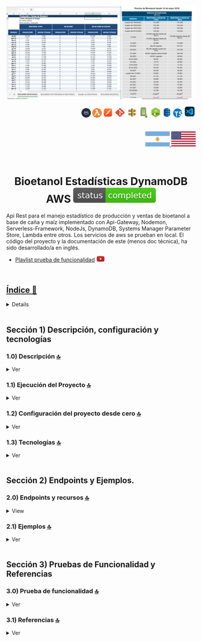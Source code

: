 ![Index app](../doc/datos/bioetanolTablas.png)

<div align="right">
  <img width="25" height="25" src="../doc/assets/icons/devops/png/aws.png" />
  <img width="25" height="25" src="../doc/assets/icons/aws/png/lambda.png" />
    <img width="27" height="27" src="../doc/assets/icons/devops/png/postman.png" />
  <img width="29" height="27" src="../doc/assets/icons/devops/png/git.png" />
  <img width="28" height="27" src="../doc/assets/icons/aws/png/api-gateway.png" />
  <img width="27" height="27" src="../doc/assets/icons/aws/png/parameter-store.png" />
  <img width="27" height="27" src="../doc/assets/icons/backend/javascript-typescript/png/nodejs.png" />
  <img width="25" height="27" src="../doc/assets/icons/aws/png/dynamo.png" />
     <img width="24" height="24" src="../doc/assets/icons/backend/javascript-typescript/png/typescript.png" />
  <img width="32" height="32" src="../doc/assets/icons/devops/png/vsc.png" />
</div> 

<br>

<br>

<div align="right">
  <a href="https://github.com/andresWeitzel/Api_Bioetanol_Estadisticas_DynamoDB_AWS/blob/master/translation/README.es.md">
    <img width="65" height="40" src="../doc/assets/translation/arg-flag.jpg" />
  </a> 
  <a href="https://github.com/andresWeitzel/Api_Bioetanol_Estadisticas_DynamoDB_AWS/blob/master/README.md">
    <img width="65" height="40" src="../doc/assets/translation/eeuu-flag.jpg" />
  </a> 
</div>

<br>

<br>

<div align="center">

# Bioetanol Estadísticas DynamoDB AWS ![(status-completed)](../doc/assets/icons/badges/status-completed.svg)

</div>

Api Rest para el manejo estadístico de producción y ventas de bioetanol a base de caña y maíz implementado con Api-Gateway, Nodemon, Serverless-Framework, NodeJs, DynamoDB, Systems Manager Parameter Store, Lambda entre otros. Los servicios de aws se prueban en local. El código del proyecto y la documentación de este (menos doc técnica), ha sido desarrollado/a en inglés.


*   [Playlist prueba de funcionalidad](https://www.youtube.com/playlist?list=PLCl11UFjHurDt4nwIAFwH0FTX5hvPl5re) <a href="https://www.youtube.com/playlist?list=PLCl11UFjHurDt4nwIAFwH0FTX5hvPl5re" target="_blank"> <img src="../doc/assets/social-networks/yt.png" width="5%" height="5%" />

<br>

## Índice 📜

<details>
 <summary> Ver </summary>

 <br>

### Sección 1)  Descripción, configuración y tecnologías

*   [1.0) Descripción del Proyecto.](#10-descripción-)
*   [1.1) Ejecución del Proyecto.](#11-ejecución-del-proyecto-)
*   [1.2) Configuración del proyecto desde cero](#12-configuración-del-proyecto-desde-cero-)
*   [1.3) Tecnologías.](#13-tecnologías-)

### Sección 2) Endpoints y Ejemplos

*   [2.0) EndPoints y recursos.](#20-endpoints-y-recursos-)
*   [2.1) Ejemplos.](#21-ejemplos-)

### Sección 3) Pruebas de Funcionalidad y Referencias

*   [3.0) Prueba de funcionalidad.](#30-prueba-de-funcionalidad-)
*   [3.1) Referencias.](#31-referencias-)

<br>

</details>

<br>

## Sección 1) Descripción, configuración y tecnologías

### 1.0) Descripción [🔝](#índice-)

<details>
  <summary>Ver</summary>

 <br>

Api Rest para la gestión estadística de la producción y comercialización de bioetanol a base de caña y maíz. Para su arquitectura principal se cubren todas las operaciones de dynamo a través de helpers modularizados, endpoints a través de controladores, se utilizan enumerados, etc. También se aplican todas las operaciones CRUD necesarias, así como validaciones de credenciales, tokens, encabezados, cuerpo, etc. , para cada endpoint. de cada tabla. Las tablas de dynamodb involucradas son precios de bioetanol, total de bioetanol y tipos de bioetanol.
`Importante`: Hay alertas de seguridad de dependabot que se cerraron porque apuntan al complemento "serverless-dynamodb-local". No aplique parches de seguridad a ese complemento, ya que la versión `^1.0.2` tiene problemas para crear tablas y ejecutar el servicio dynamo. Se recomienda mantener la última versión estable `^0.2.40` con las alertas de seguridad generadas.

<br>

</details>

### 1.1) Ejecución del Proyecto [🔝](#índice-)

<details>
  <summary>Ver</summary>

*   Creamos un ambiente de trabajo a través de algún IDE, podemos o no crear una carpeta raíz para el proyecto, nos posicionamos en ella.

```git
cd 'nombre_proyecto'
```

*   Una vez creado un entorno de trabajo clonamos el proyecto

```git
git clone https://github.com/andresWeitzel/Api_Bioetanol_Estadisticas_DynamoDB_AWS
```

*   Nos posicionamos en el proyecto

```git
cd 'nombre_proyecto'
```

*   Instalamos la última versión LTS de [Nodejs(v18)](https://nodejs.org/en/download)
*   Instalamos el Serverless Framework globalmente si aún no lo hemos hecho. Recomiendo la version tres ya que es gratuita y no nos pide credenciales. Se puede usar la última version (cuatro) sin problemas, aunque es de pago.

```git
npm install -g serverless@3
```

\*Verificamos la versión de Serverless instalada

```git
sls -v
```

*   Instalamos todos los paquetes necesarios

```git
npm i
```

*   `Importante`: Hay alertas de seguridad de dependabot que se cerraron porque apuntan al complemento "serverless-dynamodb-local". No aplique parches de seguridad a ese complemento, ya que la versión `^1.0.2` tiene problemas para crear tablas y ejecutar el servicio dynamo. Se recomienda mantener la última versión estable `^0.2.40` con las alertas de seguridad generadas.
*   Para simplificar, se incluye el archivo de variables ssm (serverless\_ssm.yml). Se recomienda no incluir ni cambiar credenciales, token, etc.
*   El siguiente script configurado en el package.json del proyecto es responsable de
    *   Levantar serverless ("serverless-offline")
    *   Ejecutar serverless-offline ("start")
    *   Ejecutar nodemon y serverless ("start:dev")
    *   Dar formato archivo .js y .ts con prettier ("format-prettier")
    *   Dar formato archivo .md con remark ("format-remark")
    *   etc.
    ```git
        "serverless-offline": "sls offline start",
        "start": "npm run serverless-offline",
        "start:dev": "nodemon -e js,ts,yml,json --exec \"sls offline start\"",
        "format-prettier": "prettier --write \"{src,test}/**/*.{js,ts}\"",
        "check": "remark . --quiet --frail",
        "format-remark": "remark . --quiet --frail --output",
        "format-md": "remark . --output"
    ```
    *   Ejecutamos la aplicación desde la terminal.
    ```git
    npm run start
    ```
    *   Ejecutamos la aplicación con nodemon para detectar automáticamente los cambios del servidor.

```git
npm run start:dev
```

\*`Importante`: Es posible que existan otros pasos previos que no se hayan incluido por sincronización entre documentos con relación al desarrollo. Abra un hilo de conversación dentro de la sección 'Problemas' del proyecto.

<br>

</details>

### 1.2) Configuración del proyecto desde cero [🔝](#índice-)

<details>
  <summary>Ver</summary>

 <br>

*   Creamos un entorno de trabajo a través de algún ide, podemos o no crear una carpeta raíz para el proyecto, nos posicionamos sobre la misma

```git
cd 'projectRootName'
```

*   Una vez creado un entorno de trabajo, clonamos el proyecto

```git
git clone https://github.com/andresWeitzel/Api_Bioetanol_Estadisticas_DynamoDB_AWS
```

*   Nos posicionamos sobre el proyecto

```git
cd 'projectName'
```

*   Instalamos la última versión LTS de [Nodejs(v18)](https://nodejs.org/en/download)
*   Instalamos Serverless Framework de forma global si es que aún no lo hemos realizado

```git
npm install -g serverless
```

*   Verificamos la versión de Serverless instalada

```git
sls -v
```

*   Inicializamos un template de serverles

```git
serverless create --template aws-nodejs
```

*   Inicializamos un proyecto npm

```git
npm init -y
```

*   Instalamos serverless offline

```git
npm i serverless-offline --save-dev
```

*   Agregamos el plugin dentro del serverless.yml

```yml
plugins:
  - serverless-offlline
```

*   Instalamos serverless ssm

```git
npm i serverless-offline-ssm --save-dev
```

*   Agregamos el plugin dentro del serverless.yml

```yml
plugins:
  - serverless-offlline-ssm
```

*   Instalamos el plugin para el uso de dynamodb en local (No el servicio de dynamoDB, este viene configurado en los archivos dentro de .dynamodb).
*   `Importante`: Hay alertas de seguridad de dependabot que apuntan contra el plugin "serverless-dynamodb-local". No aplicar parches de seguridad a dicho plugin, ya que la versión `^1.0.2` tiene problemas al momento de la creación de tablas y ejecución del servicio de dynamo. Se recomienda mantener la última versión estable `^0.2.40` con las alertas de seguridad generadas.

```git
npm install serverless-dynamodb-local --save-dev
```

*   Agregamos el plugin dentro del serverless.yml

```yml
plugins:
  - serverless-dynamodb-local
```

*   Instalamos el sdk client de dynamodb para las operaciones de db necesarias

```git
npm install @aws-sdk/client-dynamodb
```

*   Instalamos el sdk lib de dynamodb para las operaciones de db necesarias

```git
npm i @aws-sdk/lib-dynamodb
```

*   Modificaremos la plantilla inicial  para las configs estandarizadas.
*   Reemplazamos la plantila serverless.yml inicial por la siguiente como modelo base (cambiar nombre, etc)...

```yml

service: nombre

frameworkVersion: '3'

provider:
  name: aws
  runtime: nodejs12.x
  stage: dev
  region : us-west-1
  memorySize: 512
  timeout : 10

plugins:
    - serverless-dynamodb-local
    - serverless-offline-ssm
    - serverless-offline  

functions:
  hello:
    handler: handler.hello

custom:
  serverless-offline:
    httpPort: 4000
    lambdaPort: 4002    
  serverless-offline-ssm:
    stages:
      - dev
  dynamodb:
    stages:
      - dev
```

*   Instalamos prettier para indentaciones

```git
npm i prettier --save
```

*   Instalamos node-input-validator para para validaciones de atributos en request, objetos de clases, etc.

```git
npm i node-input-validator --save
```

*   Debemos descargar el .jar junto con su config para ejecutar el servicio de dynamodb. [Descargar aquí](https://docs.aws.amazon.com/amazondynamodb/latest/developerguide/DynamoDBLocal.DownloadingAndRunning.html#DynamoDBLocal.DownloadingAndRunning.title)
*   Una vez descargado el .jar en formato .tar descomprimimos y copiamos todo su contenido dentro de la carpeta `.dynamodb`.
*   Instalamos la dependencia para la ejecución de scripts en paralelo

```git
npm i --save-dev concurrently
```

*   El siguiente script configurado en el package.json del proyecto es el encargado de
    Levantar serverless-offline (serverless-offline)

```git
 "scripts": {
   "serverless-offline": "sls offline start",
   "start": "npm run serverless-offline"
 },
```

*   Ejecutamos la app desde terminal.

```git
npm start
```

*   Deberíamos esperar un output por consola con los siguiente servicios levantados cuando se ejecuta el comando anterior

```git
> crud-amazon-dynamodb-aws@1.0.0 start
> npm run serverless-offline

> crud-amazon-dynamodb-aws@1.0.0 serverless-offline
> sls offline start

serverless-offline-ssm checking serverless version 3.31.0.
Dynamodb Local Started, Visit: http://localhost:8000/shell
DynamoDB - created table xxxx

etc.....
```

*   Ya tenemos una app funcional con una estructura inicial definida por Serverless-Framework. La aplicación queda deployada en http://localhost:4002 y podemos testear el endpoint declarado en el serverless desde postman
*   `Aclaración` : El resto de las modificaciones aplicadas sobre la plantilla inicial no se describen por temas de simplificación de doc. Para más info consultar el tutorial de [Serverless-framework](https://www.serverless.com/) para el uso de servicios, plugins, etc.

<br>

</details>

### 1.3) Tecnologías [🔝](#índice-)

<details>
  <summary>Ver</summary>

 <br>

| **Tecnologías** | **Versión** | **Finalidad** |\
| ------------- | ------------- | ------------- |
| [SDK](https://www.serverless.com/framework/docs/guides/sdk/) | 4.3.2  | Inyección Automática de Módulos para Lambdas |
| [Serverless Framework Core v3](https://www.serverless.com//blog/serverless-framework-v3-is-live) | 3.23.0 | Core Servicios AWS |
| [Serverless Plugin](https://www.serverless.com/plugins/) | 6.2.2  | Librerías para la Definición Modular |
| [Systems Manager Parameter Store (SSM)](https://docs.aws.amazon.com/systems-manager/latest/userguide/systems-manager-parameter-store.html) | 3.0 | Manejo de Variables de Entorno |
| [Amazon Api Gateway](https://docs.aws.amazon.com/apigateway/latest/developerguide/welcome.html) | 2.0 | Gestor, Autenticación, Control y Procesamiento de la Api |
| [Amazon DynamoDB](https://aws.amazon.com/es/dynamodb/) | 2017.11.29 | Servicio de base de datos NoSQL rápido y flexible para un rendimiento de milisegundos de un solo dígito a cualquier escala |
| [NodeJS](https://nodejs.org/en/) | 14.18.1  | Librería JS |
| [VSC](https://code.visualstudio.com/docs) | 1.72.2  | IDE |
| [Postman](https://www.postman.com/downloads/) | 10.11  | Cliente Http |
| [CMD](https://learn.microsoft.com/en-us/windows-server/administration/windows-commands/cmd) | 10 | Símbolo del Sistema para linea de comandos |
| [Git](https://git-scm.com/downloads) | 2.29.1  | Control de Versiones |
| Others | - | Others |

</br>

| **Plugin** | **Descripción** |\
| -------------  | ------------- |
| [Serverless Plugin](https://www.serverless.com/plugins/) | Librerías para la Definición Modular |
| [serverless-dynamodb-local](https://www.serverless.com/plugins/serverless-dynamodb-local) | Permite levantar dynamodb localmente paa serverless. |
| [serverless-offline](https://www.npmjs.com/package/serverless-offline) | Este complemento sin servidor emula AWS λ y API Gateway en entorno local |
| [serverless-offline-ssm](https://www.npmjs.com/package/serverless-offline-ssm) |  busca variables de entorno que cumplen los parámetros de SSM en el momento de la compilación y las sustituye desde un archivo  |

</br>

### Extensiones VSC Implementados.

| **Extensión** |\
| -------------  |
| Prettier - Code formatter |
| YAML - Autoformatter .yml (alt+shift+f) |
| GitLens - Tracking changes |
| Serverless Framework - Autocompleted with snippets |
| Tabnine - AI Autocomplete |
| Others |

<br>

</details>

<br>

## Sección 2) Endpoints y Ejemplos.

### 2.0) Endpoints y recursos [🔝](#índice-)

<details>
   <summary>View</summary>
<br>

### 2.0.1) Variables en Postman

| **Variable** | **Value** |
| ------------- | ------------- |
| base\_url | http://localhost:4000/dev/v1 |
| x-api-key | f98d8cd98h73s204e3456998ecl9427j |
| bearer-token | Bearer eyJhbGciOiJIUzI1NiIsInR5cCI6IkpXVCJ9.eyJzdWIiOiIxMjM0NTY3ODkwIiwibmFtZSI6IkpvaG4gRG9lIiwiaWF0IjoxNTE2MjM5MDIyfQ.SflKxwRJSMeKKF2QT4fwpMeJf36POk6yJV_adQssw5c |

*   `Importante`: Los valores de las keys se incluten para pruebas locales.

<br>

### 2.0.2) Bioetanol\_Precios endpoints

#### GET operaciones:

*   `base_url`/bioetanol-precios/list?limit=`limitValue`\&orderAt=`orderAtValue`
*   `base_url`/bioetanol-precios/uuid/`uuidValue`
*   `base_url`/bioetanol-precios/bioetanol-cana-azucar/`bioetanolCanaAzucarValue`?limit=`limitValue`\&orderAt=`orderAtValue`
*   `base_url`/bioetanol-precios/created-at/`createdAtvalue`?limit=`limitValue`\&orderAt=`orderAtValue`
*   `base_url`/bioetanol-precios/field-type?limit=`limitValue`\&orderAt=`orderAtValue`\&fieldType=`fieldTypeValue`\&fieldValue=`fieldValueValue`
*   `base_url`/bioetanol-precios/periodo/`periodoValue`
*   `base_url`/bioetanol-precios/bioetanol-maiz/`bioetanolMaizValue`?limit=`limitValue`\&orderAt=`orderAtValue`
*   `All endpoints are optional paginated except /test, /db-connection and /id/{{user-id}}`

#### POST operaciones:

*   `base_url`/bioetanol-precios/

#### PUT operaciones:

*   `base_url`/bioetanol-precios/`uuid`

#### DELETE operaciones:

*   `base_url`/bioetanol-precios/`uuid`

<br>

### 2.0.3) Bioetanol\_Tipos endpoints

#### GET type operations:

*   `base_url`/bioetanol-tipos/list?limit=`limitValue`\&orderAt=`orderAtValue`
*   `base_url`/bioetanol-tipos/uuid/`uuidValue`
*   `base_url`/bioetanol-tipos/tipo/`tipoValue`?limit=`limitValue`\&orderAt=`orderAtValue`
*   `base_url`/bioetanol-tipos/periodo/`periodoValue`?limit=`limitValue`\&orderAt=`orderAtValue`
*   `base_url`/bioetanol-tipos/produccion/`produccionValue`?limit=`limitValue`\&orderAt=`orderAtValue`
*   `base_url`/bioetanol-tipos/ventas-totales/`ventasTotalesValue`?limit=`limitValue`\&orderAt=`orderAtValue`
*   `base_url`/bioetanol-tipos/ubicacion/`ubicacionValue`?limit=`limitValue`\&orderAt=`orderAtValue`
*   `base_url`/bioetanol-tipos/estado-operativo/`estadoOperativoValue`?limit=`limitValue`\&orderAt=`orderAtValue`
*   `All endpoints are optional paginated except /test, /db-connection and /id/{{user-id}}`

#### POST type operations:

*   `base_url`/bioetanol-tipos/

#### PUT type operations:

*   `base_url`/bioetanol-tipos/`uuid`

#### DELETE type operations:

*   `base_url`/bioetanol-tipos/`uuid`

<br>

### 2.0.4) Endpoints Bioetanol_Total

#### Operaciones tipo GET:

*   `base_url`/bioetanol-total/list?limit=`limitValue`\&orderAt=`orderAtValue`
*   `base_url`/bioetanol-total/uuid/`uuidValue`
*   `base_url`/bioetanol-total/periodo/`periodoValue`?limit=`limitValue`\&orderAt=`orderAtValue`
*   `base_url`/bioetanol-total/produccion/`produccionValue`?limit=`limitValue`\&orderAt=`orderAtValue`
*   `base_url`/bioetanol-total/ventas-totales/`ventasTotalesValue`?limit=`limitValue`\&orderAt=`orderAtValue`
*   `base_url`/bioetanol-total/capacidad-instalada/`capacidadInstaladaValue`?limit=`limitValue`\&orderAt=`orderAtValue`
*   `base_url`/bioetanol-total/eficiencia-produccion/`eficienciaProduccionValue`?limit=`limitValue`\&orderAt=`orderAtValue`
*   `base_url`/bioetanol-total/ubicacion/`ubicacionValue`?limit=`limitValue`\&orderAt=`orderAtValue`
*   `base_url`/bioetanol-total/estado-operativo/`estadoOperativoValue`?limit=`limitValue`\&orderAt=`orderAtValue`
*   `Todos los endpoints son opcionalmente paginados excepto /test, /db-connection y /id/{{user-id}}`

#### Operaciones tipo POST:

*   `base_url`/bioetanol-total/

#### Operaciones tipo PUT:

*   `base_url`/bioetanol-total/`uuid`

#### Operaciones tipo DELETE:

*   `base_url`/bioetanol-total/`uuid`

</details>


### 2.1) Ejemplos [🔝](#índice-)

<details>
  <summary>Ver</summary>

<br>

### 2.1.1) Endpoints Bioetanol_Precios

### Obtener todos los items de Bioetanol-precios

#### Solicitud (GET)

```postman
curl --location 'http://localhost:4000/dev/v1/bioetanol-precios/list?limit=3&orderAt=asc' \
--header 'x-api-key: f98d8cd98h73s204e3456998ecl9427j' \
--header 'Authorization: Bearer eyJhbGciOiJIUzI1NiIsInR5cCI6IkpXVCJ9.eyJzdWIiOiIxMjM0NTY3ODkwIiwibmFtZSI6IkpvaG4gRG9lIiwiaWF0IjoxNTE2MjM5MDIyfQ.SflKxwRJSMeKKF2QT4fwpMeJf36POk6yJV_adQssw5c' \
--header 'Content-Type: application/json'
```

#### Respuesta (200 OK)

```json
{
    "message": [
        {
            "uuid": "3bfff0ca-8cba-4113-bc94-4afb6e7feb7e",
            "periodo": "2023-11",
            "bioetCanAzucar": "345,33",
            "bioetMaiz": "412,23",
            "unidadMedida": "USD/m3",
            "fuenteDatos": "Secretaría de Energía",
            "region": "Norte",
            "variacionAnual": "5.2",
            "variacionMensual": "1.8",
            "observaciones": "Precios estables en el mercado",
            "createdAt": "2023-11-18 21:55:01",
            "updatedAt": "2023-11-18 21:55:01"
        }
    ]
}
```

#### Respuesta (400 Bad Request - Headers)

```json
{
    "message": "Solicitud incorrecta, verifique los encabezados faltantes o mal formados"
}
```

#### Respuesta (401 Unauthorized)

```json
{
    "message": "No autenticado, verifique x_api_key y Authorization"
}
```

#### Respuesta (500 Internal Server Error)

```json
{
    "message": "Ha ocurrido un error, no se pudieron listar los objetos de la base de datos. Verifique si existen los items."
}
```

<br>

---

<br>

### Obtener item de Bioetanol-precios por UUID

#### Solicitud (GET)

```postman
curl --location 'http://localhost:4000/dev/v1/bioetanol-precios/uuid/3bfff0ca-8cba-4113-bc94-4afb6e7feb7e' \
--header 'x-api-key: f98d8cd98h73s204e3456998ecl9427j' \
--header 'Authorization: Bearer eyJhbGciOiJIUzI1NiIsInR5cCI6IkpXVCJ9.eyJzdWIiOiIxMjM0NTY3ODkwIiwibmFtZSI6IkpvaG4gRG9lIiwiaWF0IjoxNTE2MjM5MDIyfQ.SflKxwRJSMeKKF2QT4fwpMeJf36POk6yJV_adQssw5c' \
--header 'Content-Type: application/json'
```

#### Respuesta (200 OK)

```json
{
    "message": {
        "uuid": "3bfff0ca-8cba-4113-bc94-4afb6e7feb7e",
        "periodo": "2023-11",
        "bioetCanAzucar": "345,33",
        "bioetMaiz": "412,23",
        "unidadMedida": "USD/m3",
        "fuenteDatos": "Secretaría de Energía",
        "region": "Norte",
        "variacionAnual": "5.2",
        "variacionMensual": "1.8",
        "observaciones": "Precios estables en el mercado",
        "createdAt": "2023-11-18 21:55:01",
        "updatedAt": "2023-11-18 21:55:01"
    }
}
```

#### Respuesta (400 Bad Request)

```json
{
    "message": "El parámetro uuid es requerido"
}
```

#### Respuesta (400 Bad Request - Headers)

```json
{
    "message": "Solicitud incorrecta, verifique los encabezados faltantes o mal formados"
}
```

#### Respuesta (401 Unauthorized)

```json
{
    "message": "No autenticado, verifique x_api_key y Authorization"
}
```

<br>

---

<br>

### Agregar item de Bioetanol-precios

#### Solicitud (POST)

```postman
curl --location 'http://localhost:4000/dev/v1/bioetanol-precios/' \
--header 'x-api-key: f98d8cd98h73s204e3456998ecl9427j' \
--header 'Authorization: Bearer eyJhbGciOiJIUzI1NiIsInR5cCI6IkpXVCJ9.eyJzdWIiOiIxMjM0NTY3ODkwIiwibmFtZSI6IkpvaG4gRG9lIiwiaWF0IjoxNTE2MjM5MDIyfQ.SflKxwRJSMeKKF2QT4fwpMeJf36POk6yJV_adQssw5c' \
--header 'Content-Type: application/json' \
--data '{
    "periodo": "2023-11",
    "bioetanol_azucar": "345,33",
    "bioetanol_maiz": "412,23",
    "unidad_medida": "USD/m3",
    "fuente_datos": "Secretaría de Energía",
    "region": "Norte",
    "variacion_anual": "5.2",
    "variacion_mensual": "1.8",
    "observaciones": "Precios estables en el mercado"
}'
```

#### Respuesta (200 OK)

```json
{
    "message": {
        "uuid": "3bfff0ca-8cba-4113-bc94-4afb6e7feb7e",
        "periodo": "2023-11",
        "bioetCanAzucar": "345,33",
        "bioetMaiz": "412,23",
        "unidadMedida": "USD/m3",
        "fuenteDatos": "Secretaría de Energía",
        "region": "Norte",
        "variacionAnual": "5.2",
        "variacionMensual": "1.8",
        "observaciones": "Precios estables en el mercado",
        "createdAt": "2023-11-18 21:55:01",
        "updatedAt": "2023-11-18 21:55:01"
    }
}
```

#### Respuesta (400 Bad Request)

```json
{
    "message": "Solicitud incorrecta, verifique los atributos del cuerpo de la solicitud. Faltantes o incorrectos"
}
```

#### Respuesta (400 Bad Request - Headers)

```json
{
    "message": "Solicitud incorrecta, verifique los encabezados faltantes o mal formados"
}
```

#### Respuesta (401 Unauthorized)

```json
{
    "message": "No autenticado, verifique x_api_key y Authorization"
}
```

<br>

---

<br>

### Actualizar item de Bioetanol-precios

#### Solicitud (PUT)

```postman
curl --location --request PUT 'http://localhost:4000/dev/v1/bioetanol-precios/67ecfcf7-c338-43d8-9220-4d7b43b7e914' \
--header 'x-api-key: f98d8cd98h73s204e3456998ecl9427j' \
--header 'Authorization: Bearer eyJhbGciOiJIUzI1NiIsInR5cCI6IkpXVCJ9.eyJzdWIiOiIxMjM0NTY3ODkwIiwibmFtZSI6IkpvaG4gRG9lIiwiaWF0IjoxNTE2MjM5MDIyfQ.SflKxwRJSMeKKF2QT4fwpMeJf36POk6yJV_adQssw5c' \
--header 'Content-Type: application/json' \
--data '{
    "periodo": "2023-11",
    "bioetanol_azucar": "345,33",
    "bioetanol_maiz": "412,23",
    "unidad_medida": "USD/m3",
    "fuente_datos": "Secretaría de Energía",
    "region": "Norte",
    "variacion_anual": "5.2",
    "variacion_mensual": "1.8",
    "observaciones": "Precios estables en el mercado"
}'
```

#### Respuesta (200 OK)

```json
{
    "message": {
        "createdAt": "2023-11-18 22:01:34",
        "periodo": "2023-11",
        "uuid": "b58fd5cb-ed0b-461c-bfea-50c240e51280",
        "bioetMaiz": "412,23",
        "bioetCanAzucar": "345,33",
        "unidadMedida": "USD/m3",
        "fuenteDatos": "Secretaría de Energía",
        "region": "Norte",
        "variacionAnual": "5.2",
        "variacionMensual": "1.8",
        "observaciones": "Precios estables en el mercado",
        "updatedAt": "2023-11-18 22:03:34"
    }
}
```

#### Respuesta (400 Bad Request)

```json
{
    "message": "Solicitud incorrecta, verifique los atributos del cuerpo de la solicitud para bioetanol-precios. Faltantes o incorrectos"
}
```

#### Respuesta (400 Bad Request - Headers)

```json
{
    "message": "Solicitud incorrecta, verifique los encabezados faltantes o mal formados"
}
```

#### Respuesta (401 Unauthorized)

```json
{
    "message": "No autenticado, verifique x_api_key y Authorization"
}
```

#### Respuesta (500 Internal Server Error)

```json
{
    "message": "Error interno del servidor. No se pudo actualizar el objeto en la base de datos ya que falló al obtener un item por uuid 67ecfcf7-c338-43d8-9220-4d7b43b7e914. Verifique si el item existe en la base de datos e intente nuevamente."
}
```

<br>

---

<br>

### Eliminar item de Bioetanol-precios

#### Solicitud (DELETE)

```postman
curl --location --request DELETE 'http://localhost:4000/dev/v1/bioetanol-precios/2c6d2e51-390b-4cb4-ab69-7820c632e6a4' \
--header 'x-api-key: f98d8cd98h73s204e3456998ecl9427j' \
--header 'Authorization: Bearer eyJhbGciOiJIUzI1NiIsInR5cCI6IkpXVCJ9.eyJzdWIiOiIxMjM0NTY3ODkwIiwibmFtZSI6IkpvaG4gRG9lIiwiaWF0IjoxNTE2MjM5MDIyfQ.SflKxwRJSMeKKF2QT4fwpMeJf36POk6yJV_adQssw5c' \
--header 'Content-Type: application/json'
```

#### Respuesta (200 OK)

```json
{
    "message": "Item eliminado exitosamente basado en uuid b58fd5cb-ed0b-461c-bfea-50c240e51280"
}
```

#### Respuesta (400 Bad Request - Headers)

```json
{
    "message": "Solicitud incorrecta, verifique los encabezados faltantes o mal formados"
}
```

#### Respuesta (401 Unauthorized)

```json
{
    "message": "No autenticado, verifique x_api_key y Authorization"
}
```

#### Respuesta (500 Internal Server Error)

```json
{
    "message": "Error interno del servidor. No se pudo eliminar el objeto en la base de datos ya que falló al obtener un item por uuid 2c6d2e51-390b-4cb4-ab69-7820c632e6a4. Verifique si el item existe en la base de datos e intente nuevamente."
}
```

<br>

---

<br>

### 2.1.2) Endpoints de Bioetanol_Total

### Obtener todos los items de Bioetanol-total

#### Solicitud (GET)

```postman
curl --location 'http://localhost:4000/dev/v1/bioetanol-total/list?limit=3&orderAt=asc' \
--header 'x-api-key: f98d8cd98h73s204e3456998ecl9427j' \
--header 'Authorization: Bearer eyJhbGciOiJIUzI1NiIsInR5cCI6IkpXVCJ9.eyJzdWIiOiIxMjM0NTY3ODkwIiwibmFtZSI6IkpvaG4gRG9lIiwiaWF0IjoxNTE2MjM5MDIyfQ.SflKxwRJSMeKKF2QT4fwpMeJf36POk6yJV_adQssw5c' \
--header 'Content-Type: application/json'
```

#### Respuesta (200 OK)

```json
{
    "message": [
        {
            "uuid": "3bfff0ca-8cba-4113-bc94-4afb6e7feb7e",
            "estadoOperativo": "821",
            "eficienciaProduccion": "95.5",
            "capacidadInstalada": "1000",
            "ventasTotales": "850",
            "produccion": "900",
            "createdAt": "2023-11-18 21:55:01",
            "updatedAt": "2023-11-18 21:55:01"
        }
    ]
}
```

#### Respuesta (400 Bad Request - Headers)

```json
{
    "message": "Solicitud incorrecta, verifique los encabezados faltantes o mal formados"
}
```

#### Respuesta (401 Unauthorized)

```json
{
    "message": "No autenticado, verifique x_api_key y Authorization"
}
```

#### Respuesta (500 Internal Server Error)

```json
{
    "message": "Ha ocurrido un error, no se pudieron listar los objetos de la base de datos. Verifique si existen los items."
}
```

<br>

---

<br>

### Obtener item de Bioetanol-total por UUID

#### Solicitud (GET)

```postman
curl --location 'http://localhost:4000/dev/v1/bioetanol-total/uuid/3bfff0ca-8cba-4113-bc94-4afb6e7feb7e' \
--header 'x-api-key: f98d8cd98h73s204e3456998ecl9427j' \
--header 'Authorization: Bearer eyJhbGciOiJIUzI1NiIsInR5cCI6IkpXVCJ9.eyJzdWIiOiIxMjM0NTY3ODkwIiwibmFtZSI6IkpvaG4gRG9lIiwiaWF0IjoxNTE2MjM5MDIyfQ.SflKxwRJSMeKKF2QT4fwpMeJf36POk6yJV_adQssw5c' \
--header 'Content-Type: application/json'
```

#### Respuesta (200 OK)

```json
{
    "message": {
        "uuid": "3bfff0ca-8cba-4113-bc94-4afb6e7feb7e",
        "estadoOperativo": "821",
        "eficienciaProduccion": "95.5",
        "capacidadInstalada": "1000",
        "ventasTotales": "850",
        "produccion": "900",
        "createdAt": "2023-11-18 21:55:01",
        "updatedAt": "2023-11-18 21:55:01"
    }
}
```

#### Respuesta (400 Bad Request)

```json
{
    "message": "El parámetro uuid es requerido"
}
```

#### Respuesta (400 Bad Request - Headers)

```json
{
    "message": "Solicitud incorrecta, verifique los encabezados faltantes o mal formados"
}
```

#### Respuesta (401 Unauthorized)

```json
{
    "message": "No autenticado, verifique x_api_key y Authorization"
}
```

<br>

---

<br>

### Agregar item de Bioetanol-total

#### Solicitud (POST)

```postman
curl --location 'http://localhost:4000/dev/v1/bioetanol-total/' \
--header 'x-api-key: f98d8cd98h73s204e3456998ecl9427j' \
--header 'Authorization: Bearer eyJhbGciOiJIUzI1NiIsInR5cCI6IkpXVCJ9.eyJzdWIiOiIxMjM0NTY3ODkwIiwibmFtZSI6IkpvaG4gRG9lIiwiaWF0IjoxNTE2MjM5MDIyfQ.SflKxwRJSMeKKF2QT4fwpMeJf36POk6yJV_adQssw5c' \
--header 'Content-Type: application/json' \
--data '{
    "estadoOperativo": "821",
    "eficienciaProduccion": "95.5",
    "capacidadInstalada": "1000",
    "ventasTotales": "850",
    "produccion": "900"
}'
```

#### Respuesta (200 OK)

```json
{
    "message": {
        "uuid": "3bfff0ca-8cba-4113-bc94-4afb6e7feb7e",
        "estadoOperativo": "821",
        "eficienciaProduccion": "95.5",
        "capacidadInstalada": "1000",
        "ventasTotales": "850",
        "produccion": "900",
        "createdAt": "2023-11-18 21:55:01",
        "updatedAt": "2023-11-18 21:55:01"
    }
}
```

#### Respuesta (400 Bad Request)

```json
{
    "message": "Solicitud incorrecta, verifique los atributos del cuerpo de la solicitud. Faltantes o incorrectos"
}
```

#### Respuesta (400 Bad Request - Headers)

```json
{
    "message": "Solicitud incorrecta, verifique los encabezados faltantes o mal formados"
}
```

#### Respuesta (401 Unauthorized)

```json
{
    "message": "No autenticado, verifique x_api_key y Authorization"
}
```

<br>

---

<br>

### Actualizar item de Bioetanol-total

#### Solicitud (PUT)

```postman
curl --location --request PUT 'http://localhost:4000/dev/v1/bioetanol-total/3bfff0ca-8cba-4113-bc94-4afb6e7feb7e' \
--header 'x-api-key: f98d8cd98h73s204e3456998ecl9427j' \
--header 'Authorization: Bearer eyJhbGciOiJIUzI1NiIsInR5cCI6IkpXVCJ9.eyJzdWIiOiIxMjM0NTY3ODkwIiwibmFtZSI6IkpvaG4gRG9lIiwiaWF0IjoxNTE2MjM5MDIyfQ.SflKxwRJSMeKKF2QT4fwpMeJf36POk6yJV_adQssw5c' \
--header 'Content-Type: application/json' \
--data '{
    "estadoOperativo": "821",
    "eficienciaProduccion": "95.5",
    "capacidadInstalada": "1000",
    "ventasTotales": "850",
    "produccion": "900"
}'
```

#### Respuesta (200 OK)

```json
{
    "message": {
        "uuid": "3bfff0ca-8cba-4113-bc94-4afb6e7feb7e",
        "estadoOperativo": "821",
        "eficienciaProduccion": "95.5",
        "capacidadInstalada": "1000",
        "ventasTotales": "850",
        "produccion": "900",
        "createdAt": "2023-11-18 21:55:01",
        "updatedAt": "2023-11-18 21:55:01"
    }
}
```

#### Respuesta (400 Bad Request)

```json
{
    "message": "Solicitud incorrecta, verifique los atributos del cuerpo de la solicitud para bioetanol-total. Faltantes o incorrectos"
}
```

#### Respuesta (400 Bad Request - Headers)

```json
{
    "message": "Solicitud incorrecta, verifique los encabezados faltantes o mal formados"
}
```

#### Respuesta (401 Unauthorized)

```json
{
    "message": "No autenticado, verifique x_api_key y Authorization"
}
```

#### Respuesta (500 Internal Server Error)

```json
{
    "message": "Error interno del servidor. No se pudo actualizar el objeto en la base de datos ya que falló al obtener un item por uuid 3bfff0ca-8cba-4113-bc94-4afb6e7feb7e. Verifique si el item existe en la base de datos e intente nuevamente."
}
```

<br>

---

<br>

### Eliminar item de Bioetanol-total

#### Solicitud (DELETE)

```postman
curl --location --request DELETE 'http://localhost:4000/dev/v1/bioetanol-total/3bfff0ca-8cba-4113-bc94-4afb6e7feb7e' \
--header 'x-api-key: f98d8cd98h73s204e3456998ecl9427j' \
--header 'Authorization: Bearer eyJhbGciOiJIUzI1NiIsInR5cCI6IkpXVCJ9.eyJzdWIiOiIxMjM0NTY3ODkwIiwibmFtZSI6IkpvaG4gRG9lIiwiaWF0IjoxNTE2MjM5MDIyfQ.SflKxwRJSMeKKF2QT4fwpMeJf36POk6yJV_adQssw5c' \
--header 'Content-Type: application/json'
```

#### Respuesta (200 OK)

```json
{
    "message": "Item eliminado exitosamente basado en uuid 3bfff0ca-8cba-4113-bc94-4afb6e7feb7e"
}
```

#### Respuesta (400 Bad Request - Headers)

```json
{
    "message": "Solicitud incorrecta, verifique los encabezados faltantes o mal formados"
}
```

#### Respuesta (401 Unauthorized)

```json
{
    "message": "No autenticado, verifique x_api_key y Authorization"
}
```

#### Respuesta (500 Internal Server Error)

```json
{
    "message": "Error interno del servidor. No se pudo eliminar el objeto en la base de datos ya que falló al obtener un item por uuid 3bfff0ca-8cba-4113-bc94-4afb6e7feb7e. Verifique si el item existe en la base de datos e intente nuevamente."
}
```

<br>

---

<br>

### Obtener item de Bioetanol-total por estado operativo

#### Solicitud (GET)

```postman
curl --location 'http://localhost:4000/dev/v1/bioetanol-total/estado-operativo/821?limit=5&orderAt=asc' \
--header 'x-api-key: f98d8cd98h73s204e3456998ecl9427j' \
--header 'Authorization: Bearer eyJhbGciOiJIUzI1NiIsInR5cCI6IkpXVCJ9.eyJzdWIiOiIxMjM0NTY3ODkwIiwibmFtZSI6IkpvaG4gRG9lIiwiaWF0IjoxNTE2MjM5MDIyfQ.SflKxwRJSMeKKF2QT4fwpMeJf36POk6yJV_adQssw5c' \
--header 'Content-Type: application/json'
```

#### Respuesta (200 OK)

```json
{
    "message": [
        {
            "uuid": "3bfff0ca-8cba-4113-bc94-4afb6e7feb7e",
            "estadoOperativo": "821",
            "eficienciaProduccion": "95.5",
            "capacidadInstalada": "1000",
            "ventasTotales": "850",
            "produccion": "900",
            "createdAt": "2023-11-18 21:55:01",
            "updatedAt": "2023-11-18 21:55:01"
        }
    ]
}
```

#### Respuesta (400 Bad Request)

```json
{
    "message": "El parámetro estado operativo es requerido"
}
```

#### Respuesta (400 Bad Request - Headers)

```json
{
    "message": "Solicitud incorrecta, verifique los encabezados faltantes o mal formados"
}
```

#### Respuesta (401 Unauthorized)

```json
{
    "message": "No autenticado, verifique x_api_key y Authorization"
}
```

<br>

---

<br>

### Obtener item de Bioetanol-total por eficiencia produccion

#### Solicitud (GET)

```postman
curl --location 'http://localhost:4000/dev/v1/bioetanol-total/eficiencia-produccion/95.5?limit=5&orderAt=asc' \
--header 'x-api-key: f98d8cd98h73s204e3456998ecl9427j' \
--header 'Authorization: Bearer eyJhbGciOiJIUzI1NiIsInR5cCI6IkpXVCJ9.eyJzdWIiOiIxMjM0NTY3ODkwIiwibmFtZSI6IkpvaG4gRG9lIiwiaWF0IjoxNTE2MjM5MDIyfQ.SflKxwRJSMeKKF2QT4fwpMeJf36POk6yJV_adQssw5c' \
--header 'Content-Type: application/json'
```

#### Respuesta (200 OK)

```json
{
    "message": [
        {
            "uuid": "3bfff0ca-8cba-4113-bc94-4afb6e7feb7e",
            "estadoOperativo": "821",
            "eficienciaProduccion": "95.5",
            "capacidadInstalada": "1000",
            "ventasTotales": "850",
            "produccion": "900",
            "createdAt": "2023-11-18 21:55:01",
            "updatedAt": "2023-11-18 21:55:01"
        }
    ]
}
```

#### Respuesta (400 Bad Request)

```json
{
    "message": "El parámetro eficiencia produccion es requerido"
}
```

#### Respuesta (400 Bad Request - Headers)

```json
{
    "message": "Solicitud incorrecta, verifique los encabezados faltantes o mal formados"
}
```

#### Respuesta (401 Unauthorized)

```json
{
    "message": "No autenticado, verifique x_api_key y Authorization"
}
```

<br>

---

<br>

### Obtener item de Bioetanol-total por capacidad instalada

#### Solicitud (GET)

```postman
curl --location 'http://localhost:4000/dev/v1/bioetanol-total/capacidad-instalada/1000?limit=5&orderAt=asc' \
--header 'x-api-key: f98d8cd98h73s204e3456998ecl9427j' \
--header 'Authorization: Bearer eyJhbGciOiJIUzI1NiIsInR5cCI6IkpXVCJ9.eyJzdWIiOiIxMjM0NTY3ODkwIiwibmFtZSI6IkpvaG4gRG9lIiwiaWF0IjoxNTE2MjM5MDIyfQ.SflKxwRJSMeKKF2QT4fwpMeJf36POk6yJV_adQssw5c' \
--header 'Content-Type: application/json'
```

#### Respuesta (200 OK)

```json
{
    "message": [
        {
            "uuid": "3bfff0ca-8cba-4113-bc94-4afb6e7feb7e",
            "estadoOperativo": "821",
            "eficienciaProduccion": "95.5",
            "capacidadInstalada": "1000",
            "ventasTotales": "850",
            "produccion": "900",
            "createdAt": "2023-11-18 21:55:01",
            "updatedAt": "2023-11-18 21:55:01"
        }
    ]
}
```

#### Respuesta (400 Bad Request)

```json
{
    "message": "El parámetro capacidad instalada es requerido"
}
```

#### Respuesta (400 Bad Request - Headers)

```json
{
    "message": "Solicitud incorrecta, verifique los encabezados faltantes o mal formados"
}
```

#### Respuesta (401 Unauthorized)

```json
{
    "message": "No autenticado, verifique x_api_key y Authorization"
}
```

<br>

---

<br>

### Obtener item de Bioetanol-total por ventas totales

#### Solicitud (GET)

```postman
curl --location 'http://localhost:4000/dev/v1/bioetanol-total/ventas-totales/850?limit=5&orderAt=asc' \
--header 'x-api-key: f98d8cd98h73s204e3456998ecl9427j' \
--header 'Authorization: Bearer eyJhbGciOiJIUzI1NiIsInR5cCI6IkpXVCJ9.eyJzdWIiOiIxMjM0NTY3ODkwIiwibmFtZSI6IkpvaG4gRG9lIiwiaWF0IjoxNTE2MjM5MDIyfQ.SflKxwRJSMeKKF2QT4fwpMeJf36POk6yJV_adQssw5c' \
--header 'Content-Type: application/json'
```

#### Respuesta (200 OK)

```json
{
    "message": [
        {
            "uuid": "3bfff0ca-8cba-4113-bc94-4afb6e7feb7e",
            "estadoOperativo": "821",
            "eficienciaProduccion": "95.5",
            "capacidadInstalada": "1000",
            "ventasTotales": "850",
            "produccion": "900",
            "createdAt": "2023-11-18 21:55:01",
            "updatedAt": "2023-11-18 21:55:01"
        }
    ]
}
```

#### Respuesta (400 Bad Request)

```json
{
    "message": "El parámetro ventas totales es requerido"
}
```

#### Respuesta (400 Bad Request - Headers)

```json
{
    "message": "Solicitud incorrecta, verifique los encabezados faltantes o mal formados"
}
```

#### Respuesta (401 Unauthorized)

```json
{
    "message": "No autenticado, verifique x_api_key y Authorization"
}
```

<br>

---

<br>

### Obtener item de Bioetanol-total por produccion

#### Solicitud (GET)

```postman
curl --location 'http://localhost:4000/dev/v1/bioetanol-total/produccion/900?limit=5&orderAt=asc' \
--header 'x-api-key: f98d8cd98h73s204e3456998ecl9427j' \
--header 'Authorization: Bearer eyJhbGciOiJIUzI1NiIsInR5cCI6IkpXVCJ9.eyJzdWIiOiIxMjM0NTY3ODkwIiwibmFtZSI6IkpvaG4gRG9lIiwiaWF0IjoxNTE2MjM5MDIyfQ.SflKxwRJSMeKKF2QT4fwpMeJf36POk6yJV_adQssw5c' \
--header 'Content-Type: application/json'
```

#### Respuesta (200 OK)

```json
{
    "message": [
        {
            "uuid": "3bfff0ca-8cba-4113-bc94-4afb6e7feb7e",
            "estadoOperativo": "821",
            "eficienciaProduccion": "95.5",
            "capacidadInstalada": "1000",
            "ventasTotales": "850",
            "produccion": "900",
            "createdAt": "2023-11-18 21:55:01",
            "updatedAt": "2023-11-18 21:55:01"
        }
    ]
}
```

#### Respuesta (400 Bad Request)

```json
{
    "message": "El parámetro produccion es requerido"
}
```

#### Respuesta (400 Bad Request - Headers)

```json
{
    "message": "Solicitud incorrecta, verifique los encabezados faltantes o mal formados"
}
```

#### Respuesta (401 Unauthorized)

```json
{
    "message": "No autenticado, verifique x_api_key y Authorization"
}
```

<br>

</details>

<br>

## Sección 3) Pruebas de Funcionalidad y Referencias

### 3.0) Prueba de funcionalidad [🔝](#índice-)

<details>
   <summary>Ver</summary>

   #### [Ver Playlist](https://www.youtube.com/playlist?list=PLCl11UFjHurDt4nwIAFwH0FTX5hvPl5re)

  <a href="https://www.youtube.com/playlist?list=PLCl11UFjHurDt4nwIAFwH0FTX5hvPl5re">
    <img src="../doc/assets/Api_Bioethanol_Statistics_DynamoDB_yt.png" />
  </a> 

<br>

</details>

### 3.1) Referencias [🔝](#índice-)

<details>
   <summary>Ver</summary>

  <br>

#### Reportes
*   [Bioethanol price reports](https://glp.se.gob.ar/biocombustible/reporte_precios_bioetanol.php)
*   [Dataset biotenanol | National Data](https://www.datos.gob.ar/dataset/energia-estadisticas-biodiesel-bioetanol)
*   [Excel Statistics Secretariat of Energy](https://view.officeapps.live.com/op/view.aspx?src=http%3A%2F%2Fwww.energia.gob.ar%2Fcontenidos%2Farchivos%2FReorganizacion%2Finformacion_del_mercado%2Fmercado_hydrocarburos%2Fbio%2Festatisticas_biocombustibles.xls\&wdOrigin=BROWSELINK)    

#### Instalación de Dynamodb

*   [DynamoDB en ejecutable local](https://cloudkatha.com/how-to-install-dynamodb-locally-on-windows-10/#:~:text=How%20to%20Install%20DynamoDB%20Locally%20on%20Windows%2010,Use%20DynamoDB%20Locally%20to%20Create%20a%20Table%20)

#### Teoría de DynamoDB

*   [Guía de DynamoDB](https://www.dynamodbguide.com/local-secondary-indexes/)
*   [Documentación oficial de la API DynamoDB](https://docs.aws.amazon.com/apigateway/latest/developerguide/http-api-dynamo-db.html#http-api-dynamo-db-create-table)
*   [Definición de atributos](https://tipsfolder.com/range-key-dynamodb-ac5558671b26d5d7f2a34cd9b138c01e/#:~:text=The%20range%20attribute%20is%20the%20type%20key%20of,%28which%20means%20it%20can%20only%20hold%20one%20value%29.)
*   [Clave de partición vs Clave de ordenación](https://stackoverflow.com/questions/27329461/what-is-hash-and-range-primary-key)
*   [Expresiones de filtro en Dynamodb](https://www.alexdebrie.com/posts/dynamodb-filter-expressions/)
*   [Ejemplos de expresiones de filtro en Dynamodb](https://dynobase.dev/dynamodb-filterexpression/)

#### Operaciones de Dynamodb SDK v-3

*   [Operaciones](https://docs.aws.amazon.com/sdk-for-javascript/v3/developer-guide/javascript_dynamodb_code_examples.html)
*   [Operaciones API-REST](https://docs.aws.amazon.com/apigateway/latest/developerguide/http-api-dynamo-db.html)

#### Tutoriales en video

*   [Configuración de Dynamodb local](https://www.youtube.com/watch?v=-KRykmVIoV0\&t=663s)
*   [CRUD Dynamodb](https://www.youtube.com/watch?v=hOcbHz4T0Eg)

#### Ejemplos de Dynamodb

*   [Plugin serverless](https://www.serverless.com/plugins/serverless-dynamodb-local)
*   [Creación de múltiples tablas](https://stackoverflow.com/questions/47327765/creating-two-dynamodb-tables-in-serverless-yml)
*   [Ejemplo de dynamodb serverless](https://github.com/serverless/examples/tree/v3/aws-node-rest-api-with-dynamodb-and-offline)
*   [Ejemplos de SDK Dynamodb](https://github.com/aws-samples/aws-dynamodb-examples/tree/master/DynamoDB-SDK-Examples/node.js)
*   [CRUD Dynamodb](https://docs.aws.amazon.com/apigateway/latest/developerguide/http-api-dynamo-db.html)

#### Código de Dynamodb

*   [API Rest Base](https://github.com/jacksonyuan-yt/dynamodb-crud-api-gateway)

</details>
